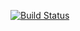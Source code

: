 [![Build Status](https://travis-ci.org/ILLLIGION/SplayTree.svg?branch=master)](https://travis-ci.org/ILLLIGION/SplayTree)
